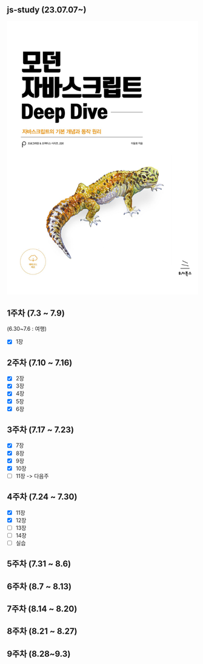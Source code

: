 ## js-study (23.07.07~)
<img src="/images/모던 자바스크립트.jpg" width="600px">

## 1주차 (7.3 ~ 7.9) <br>
(6.30~7.6 : 여행) <br>
- [x] 1장
## 2주차 (7.10 ~ 7.16) <br>
- [x] 2장
- [x] 3장
- [x] 4장
- [x] 5장
- [x] 6장
## 3주차 (7.17 ~ 7.23) <br>
- [x] 7장
- [x] 8장
- [x] 9장
- [x] 10장
- [ ] 11장 -> 다음주
## 4주차 (7.24 ~ 7.30) <br>
- [x] 11장
- [x] 12장
- [ ] 13장
- [ ] 14장
- [ ] 실습
## 5주차 (7.31 ~ 8.6) <br>

## 6주차 (8.7 ~ 8.13) <br>

## 7주차 (8.14 ~ 8.20) <br>

## 8주차 (8.21 ~ 8.27) <br>

## 9주차 (8.28~9.3) <br>






